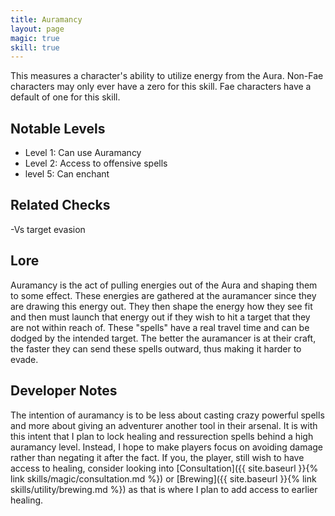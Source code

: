 ```yaml
---
title: Auramancy
layout: page
magic: true
skill: true
---
```


This measures a character's ability to utilize energy from the Aura. Non-Fae characters may only ever have a zero for this skill. Fae characters have a default of one for this skill.

## Notable Levels
- Level 1: Can use Auramancy
- Level 2: Access to offensive spells
- level 5: Can enchant

## Related Checks
-Vs target evasion

## Lore
Auramancy is the act of pulling energies out of the Aura and shaping them to some effect. These energies are gathered at the auramancer since they are drawing this energy out. They then shape the energy how they see fit and then must launch that energy out if they wish to hit a target that they are not within reach of. These "spells" have a real travel time and can be dodged by the intended target. The better the auramancer is at their craft, the faster they can send these spells outward, thus making it harder to evade.

## Developer Notes
The intention of auramancy is to be less about casting crazy powerful spells and more about giving an adventurer another tool in their arsenal. It is with this intent that I plan to lock healing and ressurection spells behind a high auramancy level. Instead, I hope to make players focus on avoiding damage rather than negating it after the fact. If you, the player, still wish to have access to healing, consider looking into [Consultation]({{ site.baseurl }}{% link skills/magic/consultation.md %}) or [Brewing]({{ site.baseurl }}{% link skills/utility/brewing.md %}) as that is where I plan to add access to earlier healing.
